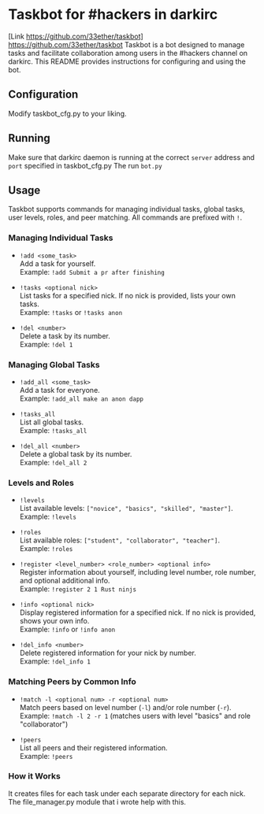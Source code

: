 # Taskbot for #hackers in darkirc

[Link https://github.com/33ether/taskbot] https://github.com/33ether/taskbot
Taskbot is a bot designed to manage tasks and facilitate collaboration among users in the #hackers channel on darkirc. This README provides instructions for configuring and using the bot.

## Configuration

Modify taskbot_cfg.py to your liking.

## Running

Make sure that darkirc daemon is running at the correct `server` address and `port` specified in taskbot_cfg.py
The run `bot.py`

## Usage

Taskbot supports commands for managing individual tasks, global tasks, user levels, roles, and peer matching. All commands are prefixed with `!`.

### Managing Individual Tasks

- `!add <some_task>`  
  Add a task for yourself.  
  Example: `!add Submit a pr after finishing`

- `!tasks <optional nick>`  
  List tasks for a specified nick. If no nick is provided, lists your own tasks.  
  Example: `!tasks` or `!tasks anon`

- `!del <number>`  
  Delete a task by its number.  
  Example: `!del 1`

### Managing Global Tasks

- `!add_all <some_task>`  
  Add a task for everyone.  
  Example: `!add_all make an anon dapp`

- `!tasks_all`  
  List all global tasks.  
  Example: `!tasks_all`

- `!del_all <number>`  
  Delete a global task by its number.  
  Example: `!del_all 2`

### Levels and Roles

- `!levels`  
  List available levels: `["novice", "basics", "skilled", "master"]`.  
  Example: `!levels`

- `!roles`  
  List available roles: `["student", "collaborator", "teacher"]`.  
  Example: `!roles`

- `!register <level_number> <role_number> <optional info>`  
  Register information about yourself, including level number, role number, and optional additional info.  
  Example: `!register 2 1 Rust ninjs`

- `!info <optional nick>`  
  Display registered information for a specified nick. If no nick is provided, shows your own info.  
  Example: `!info` or `!info anon`

- `!del_info <number>`  
  Delete registered information for your nick by number.  
  Example: `!del_info 1`

### Matching Peers by Common Info

- `!match -l <optional num> -r <optional num>`  
  Match peers based on level number (`-l`) and/or role number (`-r`).  
  Example: `!match -l 2 -r 1` (matches users with level "basics" and role "collaborator")

- `!peers`  
  List all peers and their registered information.  
  Example: `!peers`


### How it Works
It creates files for each task under each separate directory for each nick. The file_manager.py module that i wrote help with this.
